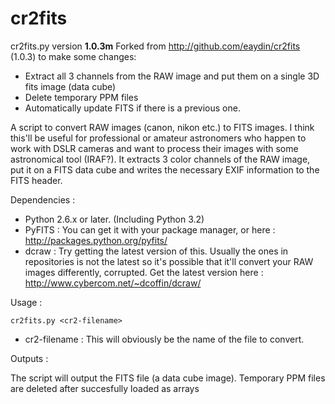 cr2fits
=======

cr2fits.py version **1.0.3m**
Forked from http://github.com/eaydin/cr2fits (1.0.3) to make some changes:

  - Extract all 3 channels from the RAW image and put them on a single 3D fits image (data cube)
  - Delete temporary PPM files
  - Automatically update FITS if there is a previous one.

A script to convert RAW images (canon, nikon etc.) to FITS images. I think this'll be useful for professional or amateur astronomers who happen to work with DSLR cameras and want to process their images with some astronomical tool (IRAF?).
It extracts 3 color channels of the RAW image, put it on a FITS data cube and writes the necessary EXIF information to the FITS header.

Dependencies :

- Python 2.6.x or later. (Including Python 3.2)
- PyFITS : You can get it with your package manager, or here : http://packages.python.org/pyfits/
- dcraw : Try getting the latest version of this. Usually the ones in repositories is not the latest so it's possible that it'll convert your RAW images differently, corrupted. Get the latest version here : http://www.cybercom.net/~dcoffin/dcraw/

Usage : 

`cr2fits.py <cr2-filename>`

- cr2-filename : This will obviously be the name of the file to convert.

Outputs :

The script will output the FITS file (a data cube image). Temporary PPM files are deleted after succesfully loaded as arrays




